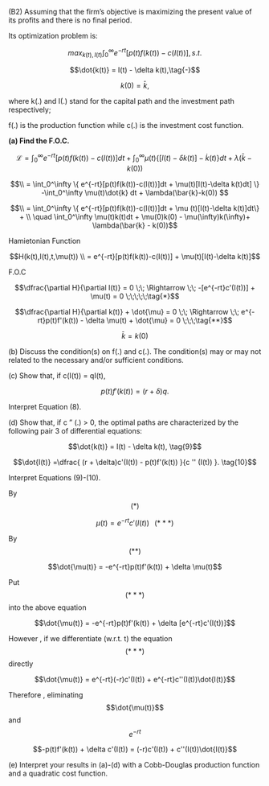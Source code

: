 \(B2\) Assuming that the firm’s objective is maximizing the present value of its profits and there is no final period.

Its optimization problem is:

$$max_{k(t),I(t)}\int_0^\infty e^{-rt} [p(t)f(k(t)) - c(I(t))] , s.t. \tag{7}$$

$$\dot{k(t)} = I(t) - \delta k(t),\tag{-}$$

$$k(0) = \bar{k},\tag{-}$$

where k\(.\) and I\(.\) stand for the capital path and the investment path respectively;

f\(.\) is the production function while c\(.\) is the investment cost function.

**\(a\) Find the F.O.C.**

$$\mathcal{L} = \int_0^\infty e^{-rt}[p(t)f(k(t))-c(I(t))]dt + \int_0^\infty \mu(t)\{[I(t)-\delta k(t)]-\dot{k}(t)\}dt + \lambda(\bar{k}-k(0)) $$

$$\\ = \int_0^\infty \{ e^{-rt}[p(t)f(k(t))-c(I(t))]dt + \mu(t)[I(t)-\delta k(t)dt] \} -\int_0^\infty \mu(t)\dot{k} dt + \lambda(\bar{k}-k(0)) $$

$$\\ =  \int_0^\infty \{ e^{-rt}[p(t)f(k(t))-c(I(t))]dt + \mu (t)[I(t)-\delta k(t)]dt\} + \\ \quad \int_0^\infty \mu(t)k(t)dt + \mu(0)k(0) - \mu(\infty)k(\infty)+ \lambda(\bar{k} - k(0))$$

Hamietonian Function

$$H(k(t),I(t),t,\mu(t)) \\ = e^{-rt}[p(t)f(k(t))-c(I(t))] + \mu(t)[I(t)-\delta k(t)]$$

F.O.C

$$\dfrac{\partial H}{\partial I(t)} = 0 \;\; \Rightarrow \;\; -[e^{-rt}c'(I(t))] + \mu(t) = 0 \;\;\;\;\;\tag{*}$$

$$\dfrac{\partial H}{\partial k(t)} + \dot{\mu} = 0 \;\; \Rightarrow \;\; e^{-rt}p(t)f'(k(t)) - \delta \mu(t) + \dot{\mu} = 0 \;\;\;\tag{**}$$

$$\bar{k} = k(0) \tag{-}$$

\(b\) Discuss the condition\(s\) on f\(.\) and c\(.\). The condition\(s\) may or may not related to the necessary and/or sufficient conditions.

\(c\) Show that, if c\(I\(t\)\) = qI\(t\),

$$p(t)f'(k(t)) = (r + \delta)q. \tag{8}$$

Interpret Equation \(8\).

\(d\) Show that, if c ” \(.\) &gt; 0, the optimal paths are characterized by the following pair 3 of differential equations:

$$\dot{k(t)} = I(t) - \delta k(t), \tag{9}$$

$$\dot{I(t)} =\dfrac{ (r + \delta)c'(I(t)) - p(t)f'(k(t)) }{c '' (I(t)) }. \tag{10}$$

Interpret Equations \(9\)-\(10\).

By   $$(\ast)$$

$$\mu(t) = e^{-rt}c'(I(t)) \;\;\; (\ast\ast\ast)$$

By  $$(\ast\ast)$$

$$\dot{\mu(t)} = -e^{-rt}p(t)f'(k(t)) + \delta \mu(t)$$

Put  $$(\ast\ast\ast)$$ into the above equation

$$\dot{\mu(t)} = -e^{-rt}p(t)f'(k(t)) + \delta [e^{-rt}c'(I(t))]$$

However , if we differentiate \(w.r.t. t\) the equation   $$(\ast\ast\ast)$$  directly

$$\dot{\mu(t)} = e^{-rt}(-r)c'(I(t)) + e^{-rt}c''(I(t))\dot{I(t)}$$

Therefore , eliminating  $$\dot{\mu(t)}$$   and   $$e^{-rt}$$

$$-p(t)f'(k(t)) + \delta c'(I(t)) = (-r)c'(I(t)) + c''(I(t))\dot{I(t)}$$

\(e\) Interpret your results in \(a\)-\(d\) with a Cobb-Douglas production function and a quadratic cost function.


